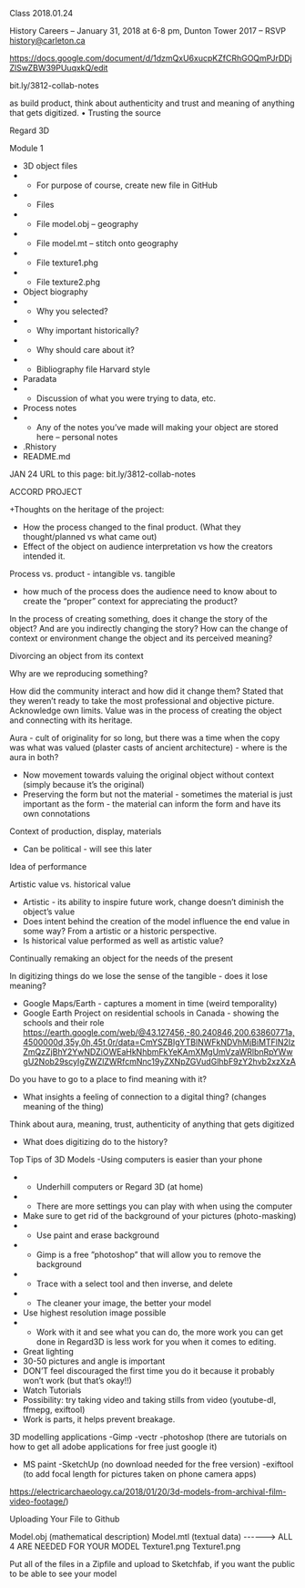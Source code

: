 Class 2018.01.24

History Careers – January 31, 2018 at 6-8 pm, Dunton Tower 2017 – RSVP history@carleton.ca

https://docs.google.com/document/d/1dzmQxU6xucpKZfCRhGOQmPJrDDjZlSwZBW39PUuqxkQ/edit

bit.ly/3812-collab-notes 

as build product, think about authenticity and trust and meaning of anything that gets digitized.
•	Trusting the source

Regard 3D


Module 1
- 3D object files
- - For purpose of course, create new file in GitHub
- - Files 
- - File model.obj – geography 
- - File model.mt – stitch onto geography
- - File texture1.phg 
- - File texture2.phg 
- Object biography
- - Why you selected? 
- - Why important historically?
- - Why should care about it?
- - Bibliography file Harvard style 
- Paradata
- - Discussion of what you were trying to data, etc. 
- Process notes
- - Any of the notes you’ve made will making your object are stored here – personal notes
- .Rhistory
- README.md

JAN 24 
URL to this page: bit.ly/3812-collab-notes

ACCORD PROJECT

+Thoughts on the heritage of the project:

- How the process changed to the final product. (What they thought/planned vs what came out)
- Effect of the object on audience interpretation vs how the creators intended it. 

Process vs. product - intangible vs. tangible
- how much of the process does the audience need to know about to create the “proper” context for appreciating the product?

In the process of creating something, does it change the story of the object? And are you indirectly changing the story? How can the change of context or environment change the object and its perceived meaning? 

Divorcing an object from its context 

Why are we reproducing something?

How did the community interact and how did it change them? 
Stated that they weren’t ready to take the most professional and objective picture. Acknowledge own limits. Value was in the process of creating the object and connecting with its heritage. 

Aura - cult of originality for so long, but there was a time when the copy was what was valued (plaster casts of ancient architecture) - where is the aura in both? 
- Now movement towards valuing the original object without context (simply because it’s the original)
- Preserving the form but not the material - sometimes the material is just important as the form - the material can inform the form and have its own connotations 

Context of production, display, materials
- Can be political - will see this later 

Idea of performance

Artistic value vs. historical value
- Artistic - its ability to inspire future work, change doesn’t diminish the object’s value
- Does intent behind the creation of the model influence the end value in some way? From a artistic or a historic perspective. 
- Is historical value performed as well as artistic value?

Continually remaking an object for the needs of the present

In digitizing things do we lose the sense of the tangible - does it lose meaning?
- Google Maps/Earth - captures a moment in time (weird temporality) 
- Google Earth Project on residential schools in Canada - showing the schools and their role https://earth.google.com/web/@43.127456,-80.240846,200.63860771a,4500000d,35y,0h,45t,0r/data=CmYSZBIgYTBlNWFkNDVhMjBiMTFlN2IzZmQzZjBhY2YwNDZiOWEaHkNhbmFkYeKAmXMgUmVzaWRlbnRpYWwgU2Nob29scyIgZWZlZWRfcmNnc19yZXNpZGVudGlhbF9zY2hvb2xzXzA 
	
Do you have to go to a place to find meaning with it?
- What insights a feeling of connection to a digital thing? (changes meaning of the thing)

Think about aura, meaning, trust, authenticity of anything that gets digitized 
- What does digitizing do to the history?



Top Tips of 3D Models
-Using computers is easier than your phone
- - Underhill computers or Regard 3D (at home)
- - There are more settings you can play with when using the computer
- Make sure to get rid of the background of your pictures  (photo-masking)
- - Use paint and erase background
- - Gimp is a free ”photoshop” that will allow you to remove the background 
- - Trace with a select tool and then inverse, and delete
- - The cleaner your image, the better your model
- Use highest resolution image possible 
- - Work with it and see what you can do, the more work you can get done in Regard3D is less work for you when it comes to editing.
- Great lighting
- 30-50 pictures and angle is important
- DON’T feel discouraged the first time you do it because it probably won’t work (but that’s okay!!)
- Watch Tutorials
- Possibility: try taking video and taking stills from video (youtube-dl, ffmepg, exiftool)
- Work is parts, it helps prevent breakage.

3D modelling applications
-Gimp
-vectr
-photoshop (there are tutorials on how to get all adobe applications for free just google it)
- MS paint
-SketchUp (no download needed for the free version)
-exiftool (to add focal length for pictures taken on phone camera apps)

https://electricarchaeology.ca/2018/01/20/3d-models-from-archival-film-video-footage/) 

Uploading Your File to Github 

Model.obj (mathematical description)
Model.mtl (textual data)		------> ALL 4 ARE NEEDED FOR YOUR MODEL
Texture1.png
Texture1.png

Put all of the files in a Zipfile and upload to Sketchfab, if you want the public to be able to see your model
